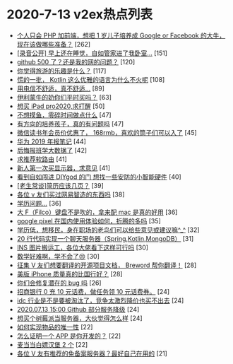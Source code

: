 # 2020-7-13 v2ex热点列表

+ [个人只会 PHP 加前端，想把 1 岁儿子培养成 Google or Facebook 的大牛，现在该做哪些准备？](https://www.v2ex.com/t/689439#reply262) [262]
+ [[录音公开] 早上还在睡觉，自如管家进了我卧室...](https://www.v2ex.com/t/689618#reply151) [151]
+ [github 500 了？还是我的网的问题？](https://www.v2ex.com/t/689584#reply120) [120]
+ [你觉得旅游的乐趣是什么？](https://www.v2ex.com/t/689465#reply117) [117]
+ [慌的一批， Kotlin 这么优雅的语言为什么不火呢](https://www.v2ex.com/t/689648#reply108) [108]
+ [用电信不舒适，真不舒适...](https://www.v2ex.com/t/689497#reply89) [89]
+ [伊利蒙牛的奶你们平时买吗？](https://www.v2ex.com/t/689692#reply63) [63]
+ [想买 iPad pro2020,求打醒](https://www.v2ex.com/t/689631#reply50) [50]
+ [不想摸鱼，零碎时间做点什么](https://www.v2ex.com/t/689457#reply47) [47]
+ [有方向的培养孩子，真的有问题吗](https://www.v2ex.com/t/689624#reply47) [47]
+ [微信读书年会员价优惠了， 168rmb，喜欢的筒子们可以入了](https://www.v2ex.com/t/689451#reply45) [45]
+ [华为 2019 年报笔记](https://www.v2ex.com/t/689485#reply44) [44]
+ [后悔报班学大数据了](https://www.v2ex.com/t/689619#reply42) [42]
+ [求推荐软路由](https://www.v2ex.com/t/689437#reply41) [41]
+ [新人第一次买显示器，求意见](https://www.v2ex.com/t/689486#reply41) [41]
+ [看到自如闯进 DIYgod 的门 想找一些安防的小智能硬件](https://www.v2ex.com/t/689446#reply40) [40]
+ [[老生常谈]简历应该几页？](https://www.v2ex.com/t/689488#reply39) [39]
+ [各位 v 友们买过网易智造的东西吗](https://www.v2ex.com/t/689431#reply38) [38]
+ [学历问题...](https://www.v2ex.com/t/689594#reply36) [36]
+ [大 F（Filco）键盘不是吹的，拿来配 mac 是真的好用](https://www.v2ex.com/t/689647#reply36) [36]
+ [google pixel 在国内使用体验如何，折腾的多吗](https://www.v2ex.com/t/689564#reply35) [35]
+ [学历低，想移民，身在职场的老鸟们可以给些意见或建议嘛^_^](https://www.v2ex.com/t/689630#reply32) [32]
+ [20 行代码实现一个聊天服务器（Spring,Kotlin,MongoDB）](https://www.v2ex.com/t/689505#reply31) [31]
+ [INS 图片搬运工，各位大佬看下这样可行吗](https://www.v2ex.com/t/689506#reply30) [30]
+ [数学好难啊，学不会了😢](https://www.v2ex.com/t/689644#reply30) [30]
+ [征集 V 友们想要翻译的开源项目文档， Breword 帮你翻译！](https://www.v2ex.com/t/689468#reply28) [28]
+ [美版 iPhone 质量真的比国行好？](https://www.v2ex.com/t/689548#reply28) [28]
+ [你们会修复潜在的 bug 吗](https://www.v2ex.com/t/689550#reply26) [26]
+ [招商银行 0 充 10 元话费，做任务领 10 元话费券。](https://www.v2ex.com/t/689510#reply24) [24]
+ [idc 行业是不是要被淘汰了，竞争太激烈降价也买不出去](https://www.v2ex.com/t/689557#reply24) [24]
+ [2020.07.13 15:00 Github 部分服务降级](https://www.v2ex.com/t/689582#reply24) [24]
+ [想买个树莓派当服务器，大伙觉得怎么样](https://www.v2ex.com/t/689613#reply24) [24]
+ [如何实现物品的唯一性](https://www.v2ex.com/t/689449#reply22) [22]
+ [怎么证明一个 APP 是你开发的？](https://www.v2ex.com/t/689462#reply22) [22]
+ [麦当当白嫖汉堡 2 个](https://www.v2ex.com/t/689518#reply22) [22]
+ [各位 V 友有推荐的免备案服务器？最好自己在用的](https://www.v2ex.com/t/689467#reply21) [21]
